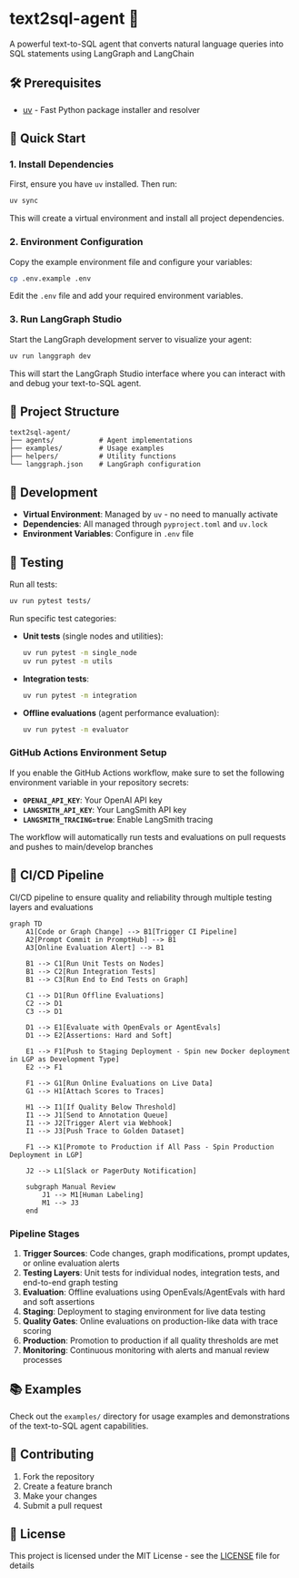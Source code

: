 # text2sql-agent 🚀

A powerful text-to-SQL agent that converts natural language queries into SQL statements using LangGraph and LangChain

## 🛠️ Prerequisites

- [uv](https://docs.astral.sh/uv/) - Fast Python package installer and resolver

## 🚀 Quick Start

### 1. Install Dependencies

First, ensure you have `uv` installed. Then run:

```bash
uv sync
```

This will create a virtual environment and install all project dependencies.

### 2. Environment Configuration

Copy the example environment file and configure your variables:

```bash
cp .env.example .env
```

Edit the `.env` file and add your required environment variables.

### 3. Run LangGraph Studio

Start the LangGraph development server to visualize your agent:

```bash
uv run langgraph dev
```

This will start the LangGraph Studio interface where you can interact with and debug your text-to-SQL agent.

## 📁 Project Structure

```
text2sql-agent/
├── agents/           # Agent implementations
├── examples/         # Usage examples
├── helpers/          # Utility functions
└── langgraph.json    # LangGraph configuration
```

## 🔧 Development

- **Virtual Environment**: Managed by `uv` - no need to manually activate
- **Dependencies**: All managed through `pyproject.toml` and `uv.lock`
- **Environment Variables**: Configure in `.env` file

## 🧪 Testing

Run all tests:

```bash
uv run pytest tests/
```

Run specific test categories:

- **Unit tests** (single nodes and utilities):
  ```bash
  uv run pytest -m single_node
  uv run pytest -m utils
  ```

- **Integration tests**:
  ```bash
  uv run pytest -m integration
  ```

- **Offline evaluations** (agent performance evaluation):
  ```bash
  uv run pytest -m evaluator
  ```

### GitHub Actions Environment Setup

If you enable the GitHub Actions workflow, make sure to set the following environment variable in your repository secrets:

- **`OPENAI_API_KEY`**: Your OpenAI API key
- **`LANGSMITH_API_KEY`**: Your LangSmith API key
- **`LANGSMITH_TRACING=true`**: Enable LangSmith tracing


The workflow will automatically run tests and evaluations on pull requests and pushes to main/develop branches

## 🔄 CI/CD Pipeline

CI/CD pipeline to ensure quality and reliability through multiple testing layers and evaluations

```mermaid
graph TD
    A1[Code or Graph Change] --> B1[Trigger CI Pipeline]
    A2[Prompt Commit in PromptHub] --> B1
    A3[Online Evaluation Alert] --> B1

    B1 --> C1[Run Unit Tests on Nodes]
    B1 --> C2[Run Integration Tests]
    B1 --> C3[Run End to End Tests on Graph]

    C1 --> D1[Run Offline Evaluations]
    C2 --> D1
    C3 --> D1

    D1 --> E1[Evaluate with OpenEvals or AgentEvals]
    D1 --> E2[Assertions: Hard and Soft]

    E1 --> F1[Push to Staging Deployment - Spin new Docker deployment in LGP as Development Type]
    E2 --> F1

    F1 --> G1[Run Online Evaluations on Live Data]
    G1 --> H1[Attach Scores to Traces]

    H1 --> I1[If Quality Below Threshold]
    I1 --> J1[Send to Annotation Queue]
    I1 --> J2[Trigger Alert via Webhook]
    I1 --> J3[Push Trace to Golden Dataset]

    F1 --> K1[Promote to Production if All Pass - Spin Production Deployment in LGP]

    J2 --> L1[Slack or PagerDuty Notification]

    subgraph Manual Review
        J1 --> M1[Human Labeling]
        M1 --> J3
    end

```

### Pipeline Stages

1. **Trigger Sources**: Code changes, graph modifications, prompt updates, or online evaluation alerts
2. **Testing Layers**: Unit tests for individual nodes, integration tests, and end-to-end graph testing
3. **Evaluation**: Offline evaluations using OpenEvals/AgentEvals with hard and soft assertions
4. **Staging**: Deployment to staging environment for live data testing
5. **Quality Gates**: Online evaluations on production-like data with trace scoring
6. **Production**: Promotion to production if all quality thresholds are met
7. **Monitoring**: Continuous monitoring with alerts and manual review processes

## 📚 Examples

Check out the `examples/` directory for usage examples and demonstrations of the text-to-SQL agent capabilities.

## 🤝 Contributing

1. Fork the repository
2. Create a feature branch
3. Make your changes
4. Submit a pull request

## 📄 License

This project is licensed under the MIT License - see the [LICENSE](LICENSE) file for details
